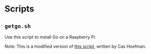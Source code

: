# Scripts

## `getgo.sh`

Use this script to install Go on a Raspberry Pi.

Note: This is a modified version of [this script](https://github.com/cashoefman/How_To_SetUp_Go_On_Raspberry_Pi/blob/main/getgo.sh), written by Cas Hoefman.